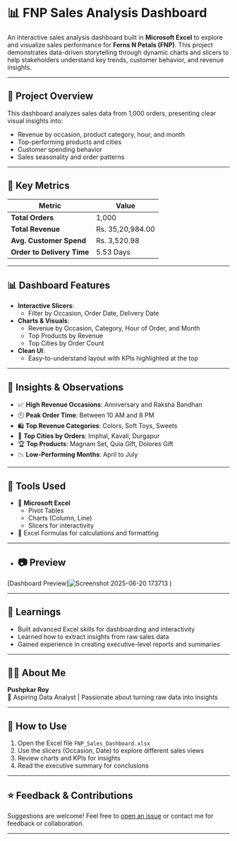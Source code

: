 # 📊 FNP Sales Analysis Dashboard

An interactive sales analysis dashboard built in **Microsoft Excel** to explore and visualize sales performance for **Ferns N Petals (FNP)**. This project demonstrates data-driven storytelling through dynamic charts and slicers to help stakeholders understand key trends, customer behavior, and revenue insights.

---

## 📁 Project Overview

This dashboard analyzes sales data from 1,000 orders, presenting clear visual insights into:
- Revenue by occasion, product category, hour, and month
- Top-performing products and cities
- Customer spending behavior
- Sales seasonality and order patterns

---

## 🚀 Key Metrics

| Metric | Value |
|--------|-------|
| **Total Orders** | 1,000 |
| **Total Revenue** | Rs. 35,20,984.00 |
| **Avg. Customer Spend** | Rs. 3,520.98 |
| **Order to Delivery Time** | 5.53 Days |

---

## 📊 Dashboard Features

- **Interactive Slicers**:
  - Filter by Occasion, Order Date, Delivery Date
- **Charts & Visuals**:
  - Revenue by Occasion, Category, Hour of Order, and Month
  - Top Products by Revenue
  - Top Cities by Order Count
- **Clean UI**:
  - Easy-to-understand layout with KPIs highlighted at the top

---

## 📌 Insights & Observations

- 📈 **High Revenue Occasions**: Anniversary and Raksha Bandhan
- 🕙 **Peak Order Time**: Between 10 AM and 8 PM
- 🛍️ **Top Revenue Categories**: Colors, Soft Toys, Sweets
- 🌆 **Top Cities by Orders**: Imphal, Kavali, Durgapur
- 🏆 **Top Products**: Magnam Set, Quia Gift, Dolores Gift
- 📉 **Low-Performing Months**: April to July

---

## 📎 Tools Used

- 🧩 **Microsoft Excel**
  - Pivot Tables
  - Charts (Column, Line)
  - Slicers for interactivity
- 📄 Excel Formulas for calculations and formatting
- ---

- ## 📷 Preview

[Dashboard Preview]![Screenshot 2025-06-20 173713](https://github.com/user-attachments/assets/2722cecb-6daf-4112-bc43-8dc80721b66e)
)

---

## 🧠 Learnings

- Built advanced Excel skills for dashboarding and interactivity
- Learned how to extract insights from raw sales data
- Gained experience in creating executive-level reports and summaries

---

## 🧑‍💼 About Me

**Pushpkar Roy**  
🎯 Aspiring Data Analyst | Passionate about turning raw data into insights  

---

## 📌 How to Use

1. Open the Excel file `FNP_Sales_Dashboard.xlsx`
2. Use the slicers (Occasion, Date) to explore different sales views
3. Review charts and KPIs for insights
4. Read the executive summary for conclusions

---

## ⭐️ Feedback & Contributions

Suggestions are welcome! Feel free to [open an issue]([https://github.com/your-repo/issues](https://github.com/PushpkarRoy)) or contact me for feedback or collaboration.

---



